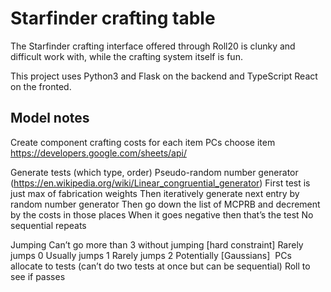 # Starfinder crafting table

The Starfinder crafting interface offered through Roll20 is clunky and difficult work with, while the crafting system itself is fun.

This project uses Python3 and Flask on the backend and TypeScript React on the fronted.

## Model notes

Create component crafting costs for each item
PCs choose item
https://developers.google.com/sheets/api/

Generate tests (which type, order)
Pseudo-random number generator (https://en.wikipedia.org/wiki/Linear_congruential_generator)
First test is just max of fabrication weights
Then iteratively generate next entry by random number generator
Then go down the list of MCPRB and decrement by the costs in those places
When it goes negative then that’s the test
No sequential repeats

Jumping
Can’t go more than 3 without jumping [hard constraint]
Rarely jumps 0
Usually jumps 1
Rarely jumps 2
Potentially
[Gaussians]
 PCs allocate to tests (can’t do two tests at once but can be sequential)
Roll to see if passes
